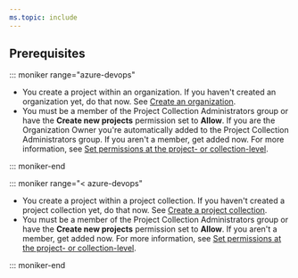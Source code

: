 ```yaml
---
ms.topic: include
---
```



## Prerequisites

::: moniker range="azure-devops" 

- You create a project within an organization. If you haven't created an organization yet, do that now. See [Create an organization](/azure/devops/organizations/accounts/create-organization).
- You must be a member of the Project Collection Administrators group or have the **Create new projects** permission set to **Allow**. If you are the Organization Owner you're automatically added to the Project Collection Administrators group. If you aren't a member, get added now. For more information, see [Set permissions at the project- or collection-level](/azure/devops/organizations/security/set-project-collection-level-permissions).

::: moniker-end  

::: moniker range="< azure-devops"  

- You create a project within a project collection. If you haven't created a project collection yet, do that now. See [Create a project collection](/azure/devops/server/admin/manage-project-collections?view=azure-devops#create-a-project-collection).
- You must be a member of the Project Collection Administrators group or have the **Create new projects** permission set to **Allow**. If you aren't a member, get added now. For more information, see [Set permissions at the project- or collection-level](/azure/devops/organizations/security/set-project-collection-level-permissions).

::: moniker-end  	